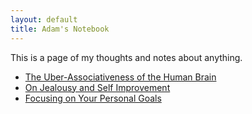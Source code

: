 ```yaml
---
layout: default
title: Adam's Notebook
---
```

This is a page of my thoughts and notes about anything.
* [The Uber-Associativeness of the Human Brain](uber_associative_brain.md)
* [On Jealousy and Self Improvement](jealousy_and_self_improvement.md)
* [Focusing on Your Personal Goals](focus_on_your_main_duty_epictetus.md)
